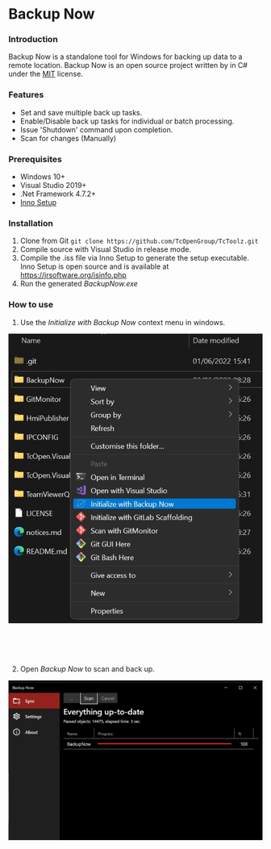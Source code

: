 

# Backup Now


### Introduction

Backup Now is a standalone tool for Windows for backing up data to a remote location. Backup Now is an open source project written by in C# under the [MIT](https://tldrlegal.com/license/mit-license) license. 

### Features
* Set and save multiple back up tasks.
* Enable/Disable back up tasks for individual or batch processing.
* Issue 'Shutdown' command upon completion.
* Scan for changes (Manually)

### Prerequisites
* Windows 10+
* Visual Studio 2019+
* .Net Framework 4.7.2+
* [Inno Setup](https://jrsoftware.org/isinfo.php)


### Installation
1. Clone from Git `git clone https://github.com/TcOpenGroup/TcToolz.git`
2. Compile source with Visual Studio in release mode.
3. Compile the .iss file via Inno Setup to generate the setup executable. Inno Setup is open source and is available at https://jrsoftware.org/isinfo.php
4. Run the generated *BackupNow.exe*

### How to use
1. Use the *Initialize with Backup Now* context menu in windows.

![Initialize](Instruction.jpg)

</BR>
</BR>
</BR>


2. Open *Backup Now* to scan and back up. 

![Scan and back up](Instruction_2.jpg)
